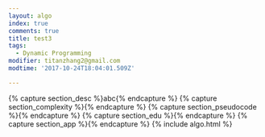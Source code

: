 ```yaml
---
layout: algo
index: true
comments: true
title: test3
tags:
  - Dynamic Programming
modifier: titanzhang2@gmail.com
modtime: '2017-10-24T18:04:01.509Z'

---
```

{% capture section_desc %}abc{% endcapture %}
{% capture section_complexity %}{% endcapture %}
{% capture section_pseudocode %}{% endcapture %}
{% capture section_edu %}{% endcapture %}
{% capture section_app %}{% endcapture %}
{% include algo.html %}